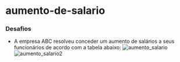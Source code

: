 # aumento-de-salario

### Desafios 
- A empresa ABC resolveu conceder um aumento de salários a seus funcionários de acordo com a tabela abaixo:
![aumento_salario](https://user-images.githubusercontent.com/82780957/188334533-c939827f-3a0d-4a56-ae62-0d20accdd3d0.png) 
![aumento_salario2](https://user-images.githubusercontent.com/82780957/188334722-9dbce815-6177-48dc-a7c9-e168ef03f7a7.png)




